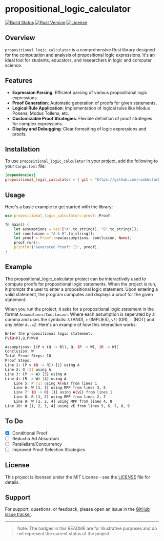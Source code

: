 
# propositional_logic_calculator

[![Build Status](https://img.shields.io/badge/build-passing-brightgreen)](https://github.com/noahbclarkson/propositional_logic_calculator)
[![Rust Version](https://img.shields.io/badge/rust-2021-blue)](https://www.rust-lang.org)
[![License](https://img.shields.io/badge/license-MIT-yellow)](https://opensource.org/licenses/MIT)

## Overview

`propositional_logic_calculator` is a comprehensive Rust library designed for the computation and analysis of propositional logic expressions. It's an ideal tool for students, educators, and researchers in logic and computer science.

## Features

- **Expression Parsing**: Efficient parsing of various propositional logic expressions.
- **Proof Generation**: Automatic generation of proofs for given statements.
- **Logical Rule Application**: Implementation of logical rules like Modus Ponens, Modus Tollens, etc.
- **Customizable Proof Strategies**: Flexible definition of proof strategies for complex expressions.
- **Display and Debugging**: Clear formatting of logic expressions and proofs.

## Installation

To use `propositional_logic_calculator` in your project, add the following to your `Cargo.toml` file:

```toml
[dependencies]
propositional_logic_calculator = { git = "https://github.com/noahbclarkson/propositional_logic_calculator" }
```

## Usage

Here's a basic example to get started with the library:

```rust
use propositional_logic_calculator::proof::Proof;

fn main() {
    let assumptions = vec!["A".to_string(), "B".to_string()];
    let conclusion = "A & B".to_string();
    let proof = Proof::new(assumptions, conclusion, None);
    proof.run();
    println!("Generated Proof: {}", proof);
}
```

## Example

The propositional_logic_calculator project can be interactively used to compute proofs for propositional logic statements. When the project is run, it prompts the user to enter a propositional logic statement. Upon entering a valid statement, the program computes and displays a proof for the given statement.

When you run the project, it asks for a propositional logic statement in the format `Assumptions/Conclusion`. Where each assumption is seperated by a comma and uses the symbols: `&` (AND), `>` (IMPLIES), `v`/`|` (OR), `-` (NOT) and any letter `A..=Z`. Here's an example of how this interaction works:

```bash
Enter the propositional logic statement:
Pv(Q>R),Q,P>W/W
```

```bash
Assumptions: [(P v (Q -> R)), Q, (P -> W), (R -> W)]
Conclusion: W
Total Proof Steps: 10
Proof Steps:
Line 1: (P v (Q -> R)) [1] using A
Line 2: Q [2] using A
Line 3: (P -> W) [3] using A
Line 4: (R -> W) [4] using A
    Line 5: P [1] using A(vE) from lines 1
    Line 6: W [1, 3] using MPP from lines 3, 5
    Line 7: (Q -> R) [1] using A(vE) from lines 1
    Line 8: R [1, 2] using MPP from lines 2, 7
    Line 9: W [1, 2, 4] using MPP from lines 4, 8
Line 10: W [1, 2, 3, 4] using vE from lines 5, 6, 7, 8, 9
```

## To Do

- [x] Conditional Proof
- [ ] Reductio Ad Absurdum
- [ ] Parallelism/Concurrency
- [ ] Improved Proof Selection Strategies

## License

This project is licensed under the MIT License - see the [LICENSE](LICENSE) file for details.

## Support

For support, questions, or feedback, please open an issue in the [GitHub issue tracker](https://github.com/noahbclarkson/propositional_logic_calculator/issues).

---

> Note: The badges in this README are for illustrative purposes and do not represent the current status of the project.
